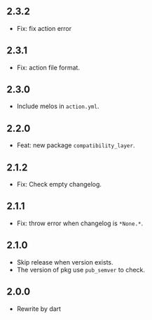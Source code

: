 ## 2.3.2

- Fix: fix action error

## 2.3.1

- Fix: action file format.

## 2.3.0

- Include melos in `action.yml`.

## 2.2.0

- Feat: new package `compatibility_layer`.

## 2.1.2

- Fix: Check empty changelog.

## 2.1.1

- Fix: throw error when changelog is `*None.*`.

## 2.1.0

- Skip release when version exists.
- The version of pkg use `pub_semver` to check.

## 2.0.0

- Rewrite by dart
